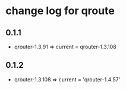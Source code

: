 # change log for qroute
	
## 0.1.1
* qrouter-1.3.91 => current = qrouter-1.3.108
## 0.1.2
* qrouter-1.3.108 => current = 'qrouter-1.4.57'
